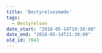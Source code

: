 ```yaml
---
title: 'Bestyrelsesmøde'
tags:
  - Bestyrelsen
date_start: "2018-05-14T19:30:00"
date_end: "2018-05-14T21:30:00"
old_id: 7043
---
```

